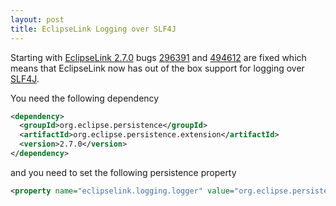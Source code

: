 ```yaml
---
layout: post
title: EclipseLink Logging over SLF4J
---
```


Starting with [EclipseLink 2.7.0](http://www.eclipse.org/eclipselink/releases/2.7.php) bugs [296391](https://bugs.eclipse.org/bugs/show_bug.cgi?id=296391) and [494612](https://bugs.eclipse.org/bugs/show_bug.cgi?id=494612) are fixed which means that EclipseLink now has out of the box support for logging over [SLF4J](https://www.slf4j.org).

You need the following dependency

```xml
<dependency>
  <groupId>org.eclipse.persistence</groupId>
  <artifactId>org.eclipse.persistence.extension</artifactId>
  <version>2.7.0</version>
</dependency>
```

and you need to set the following persistence property

```xml
<property name="eclipselink.logging.logger" value="org.eclipse.persistence.logging.slf4j.SLF4JLogger"/>
```

